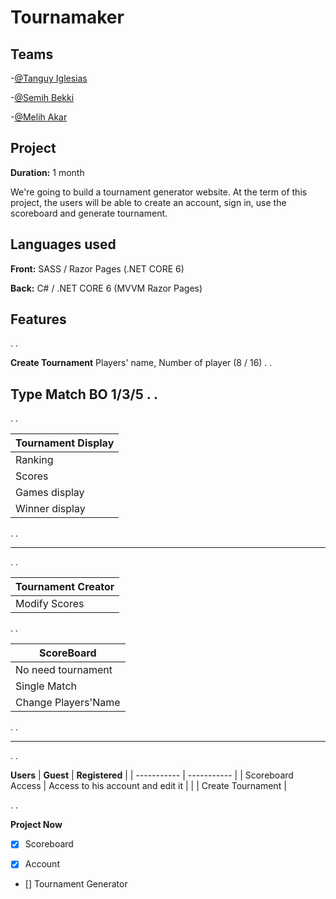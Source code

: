 # Tournamaker

## Teams
-[@Tanguy Iglesias](https://github.com/TanguyIglesias)

-[@Semih Bekki](https://github.com/SemihBk)

-[@Melih Akar](https://github.com/MelihAkar4020)

## Project

**Duration:** 1 month

We're going to build a tournament generator website.
At the term of this project, the users will be able to create an account, sign in, use the scoreboard and generate tournament.

## Languages used

**Front:** SASS / Razor Pages (.NET CORE 6)

**Back:** C# / .NET CORE 6 (MVVM Razor Pages)

## Features
.
.

**Create Tournament**
Players' name, Number of player (8 / 16)
.
.

**Type Match**
BO 1/3/5
.
.
---
.
.

| **Tournament Display** |
| ----------- | 
| Ranking  |
| Scores |
| Games display |
| Winner display |

.
.

---

.
.

| **Tournament Creator** |
| ----------- | 
| Modify Scores  |

.
.

| **ScoreBoard** |
| ----------- | 
| No need tournament  |
| Single Match |
|Change Players'Name|

.
.

---

.
.

**Users**
| **Guest** | **Registered** |
| ----------- | ----------- |
| Scoreboard Access  | Access to his account and edit it |
| | Create Tournament | 

.
.

**Project Now**
- [x] Scoreboard 

- [x] Account 

- [] Tournament Generator 
